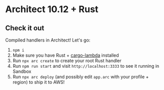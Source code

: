 # Architect 10.12 + Rust

## Check it out

Compiled handlers in Architect! Let's go:

1. `npm i`
2. Make sure you have Rust + [cargo-lambda](https://www.cargo-lambda.info/guide/installation.html) installed
3. Run `npx arc create` to create your root Rust handler
4. Run `npm run start` and visit `http://localhost:3333` to see it running in Sandbox
5. Run `npx arc deploy` (and possibly edit `app.arc` with your profile + region) to ship it to AWS!
